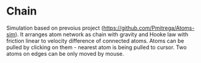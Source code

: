 # Chain
Simulation based on prevoius project (https://github.com/Pmitrega/Atoms-sim). It arranges atom network as chain with gravity and Hooke law with friction linear to velocity difference of connected atoms. Atoms can be pulled by clicking on them - nearest atom is being pulled to cursor. Two atoms on edges can be only moved by mouse.
